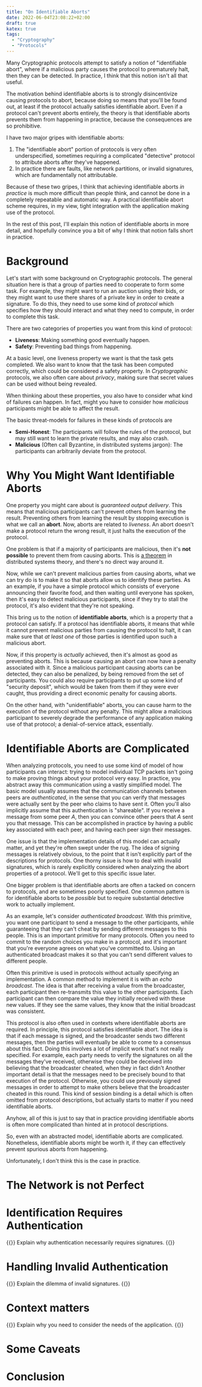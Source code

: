 ```yaml
---
title: "On Identifiable Aborts"
date: 2022-06-04T23:08:22+02:00
draft: true
katex: true
tags:
  - "Cryptography"
  - "Protocols"
---
```


Many Cryptographic protocols attempt to satisfy a notion of "identifiable
abort", where if a malicious party causes the protocol to prematurely halt,
then they can be detected.
In practice, I think that this notion isn't all that useful.
<!--more-->

The motivation behind identifiable aborts is to strongly disincentivize
causing protocols to abort, because doing so means that you'll be found
out, at least if the protocol actually satisfies identifiable abort.
Even if a protocol can't prevent aborts entirely, the theory is that
identifiable aborts prevents them from happening in practice, because
the consequences are so prohibitive.

I have two major gripes with identifiable aborts:
1. The "identifiable abort" portion of protocols is very often underspecified,
   sometimes requiring a complicated "detective" protocol to attribute aborts
   after they've happened.
2. In practice there are faults, like network partitions, or invalid signatures,
   which are fundamentally not attributable.

Because of these two gripes, I think that achieving identifiable aborts
*in practice* is much more difficult than people think, and cannot be done
in a completely repeatable and automatic way.
A practical identifiable abort scheme requires, in my view, tight integration
with the application making use of the protocol.

In the rest of this post, I'll explain this notion of identifiable aborts
in more detail, and hopefully convince you a bit of why I think that
notion falls short in practice.

# Background

Let's start with some background on Cryptographic protocols.
The general situation here is that a group of parties need to cooperate
to form some task.
For example, they might want to run an auction using their bids, or they
might want to use there shares of a private key in order to create a signature.
To do this, they need to use some kind of *protocol* which specifies how
they should interact and what they need to compute, in order to complete
this task.

There are two categories of properties you want from this kind of protocol:

- **Liveness**: Making something good eventually happen.
- **Safety**: Preventing bad things from happening.

At a basic level, one liveness property we want is that the task gets
completed.
We also want to know that the task has been computed correctly,
which could be considered a safety property.
In *Cryptographic* protocols,
we also often care about *privacy*, making sure that secret values
can be used without being revealed.

When thinking about these properties, you also have to consider
what kind of failures can happen. In fact, might you have to consider
how *malicious* participants might be able to affect the result.

The basic threat-models for failures in these kinds of protocols are

- **Semi-Honest**: The participants will follow the rules of the protocol,
but may still want to learn the private results, and may also crash.
- **Malicious** (Often call Byzantine, in distributed systems jargon): The participants can arbitrarily deviate from the protocol.

# Why You Might Want Identifiable Aborts

One property you might care about is *guaranteed output delivery*.
This means that malicious participants can't prevent others from
learning the result. Preventing others from learning the result by
stopping execution is what we call an **abort**. Now, aborts are
related to *liveness*. An abort doesn't make a protocol return the wrong
result, it just halts the execution of the protocol.

One problem is that if a majority of participants are malicious,
then it's **not possible** to prevent them from causing aborts.
This is [a theorem](https://dl.acm.org/doi/10.1145/12130.12168)
in distributed systems theory, and there's no direct way around it.

Now, while we can't prevent malicious parties from causing aborts,
what we can try do is to make it so that aborts allow us to identify
these parties. As an example, if you have a simple protocol which
consists of everyone announcing their favorite food, and then waiting
until everyone has spoken, then it's easy to detect malicious participants,
since if they try to stall the protocol, it's also evident that they're
not speaking.

This bring us to the notion of **identifiable aborts**, which is a
property that a protocol can satisfy.
If a protocol has identifiable aborts, it means that while it cannot
prevent malicious parties from causing the protocol to halt, it
can make sure that *at least one* of those parties is identified
upon such a malicious abort.

Now, if this property is *actually* achieved, then it's almost as good
as preventing aborts. This is because causing an abort can now
have a penalty associated with it. Since a malicious participant
causing aborts can be detected, they can also be penalized, by being
removed from the set of participants. You could also require
participants to put up some kind of "security deposit", which would
be taken from them if they were ever caught, thus providing a direct
economic penalty for causing aborts.

On the other hand, with "unidentifiable" aborts, you can cause
harm to the execution of the protocol without any penalty.
This might allow a malicious participant to severely degrade the performance
of any application making use of that protocol; a denial-of-service attack,
essentially.

# Identifiable Aborts are Complicated

When analyzing protocols, you need to use some kind of model of how
participants can interact:
trying to model individual TCP packets isn't going to make proving
things about your protocol very easy. In practice, you abstract
away this communication using a vastly simplified model. The basic
model usually assumes that the communication channels between
peers are *authenticated*, in the sense that you can verify
that messages were actually sent by the peer who claims to have sent it.
Often you'll also implicitly assume that this authentication
is "shareable". If you receive a message from some peer $A$,
then you can convince other peers that $A$ sent you that message.
This can be accomplished in practice by having a public key associated
with each peer, and having each peer sign their messages.

One issue is that the implementation details of this model can actually
matter, and yet they're often swept under the rug. The idea of
signing messages is relatively obvious, to the point that it isn't
explicitly part of the descriptions for protocols. One thorny issue
is how to deal with invalid signatures, which is rarely explicitly
considered when analyzing the abort properties of a protocol. We'll
get to this specific issue later.

One bigger problem is that identifiable aborts are often a tacked
on concern to protocols, and are sometimes poorly specified.
One common pattern is for identifiable aborts to be *possible*
but to require substantial detective work to actually implement.

As an example, let's consider *authenticated broadcast*.
With this primitive, you want one participant to send a message
to the other participants, while guaranteeing that they can't cheat
by sending different messages to this people.
This is an important primitive for many protocols.
Often you need to commit to the random choices you make in a protocol,
and it's important that you're everyone agrees on what you've committed to.
Using an authenticated broadcast makes it so that you can't send different
values to different people.

Often this primitive is used in protocols without actually specifying
an implementation.
A common method to implement it is with an *echo broadcast*.
The idea is that after receiving a value from the broadcaster, each
participant then re-transmits this value to the other participants.
Each participant can then compare the value they initially received
with these new values.
If they see the same values, they know that the initial broadcast
was consistent.

This protocol is also often used in contexts where identifiable
aborts are required.
In principle, this protocol satisfies identifiable abort.
The idea is that if each message is signed, and the broadcaster
sends two different messages, then the parties will eventually
be able to come to a consensus about this fact.
Doing this involves a lot of implicit work that's not really
specified.
For example, each party needs to verify the signatures on all
the messages they've received, otherwise they could be deceived
into believing that the broadcaster cheated, when they in fact didn't
Another important detail is that the messages need to be precisely
bound to that execution of the protocol.
Otherwise, you could use previously signed messages in order to attempt
to make others believe that the broadcaster cheated in this round.
This kind of session binding is a detail which is often omitted
from protocol descriptions, but actually starts to matter if you need
identifiable aborts.

Anyhow, all of this is just to say that in practice providing
identifiable aborts is often more complicated than hinted at in
protocol descriptions.

So, even with an abstracted model, identifiable aborts are complicated.
Nonetheless, identifiable aborts might be worth it, if they can effectively
prevent spurious aborts from happening.

Unfortunately, I don't think this is the case in practice.

# The Network is not Perfect

# Identification Requires Authentication

{{<todo>}}
Explain why authentication necessarily requires signatures.
{{</todo>}}

# Handling Invalid Authentication

{{<todo>}}
Explain the dilemma of invalid signatures.
{{</todo>}}

# Context matters

{{<todo>}}
Explain why you need to consider the needs of the application.
{{</todo>}}

# Some Caveats

# Conclusion
